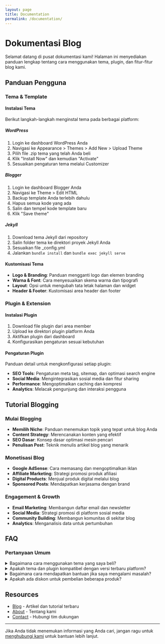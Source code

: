 ```yaml
---
layout: page
title: Documentation
permalink: /documentation/
---
```


# Dokumentasi Blog

Selamat datang di pusat dokumentasi kami! Halaman ini menyediakan panduan lengkap tentang cara menggunakan tema, plugin, dan fitur-fitur blog kami.

## Panduan Pengguna

### Tema & Template

#### Instalasi Tema

Berikut langkah-langkah menginstal tema pada berbagai platform:

##### WordPress
1. Login ke dashboard WordPress Anda
2. Navigasi ke Appearance > Themes > Add New > Upload Theme
3. Pilih file .zip tema yang telah Anda beli
4. Klik "Install Now" dan kemudian "Activate"
5. Sesuaikan pengaturan tema melalui Customizer

##### Blogger
1. Login ke dashboard Blogger Anda
2. Navigasi ke Theme > Edit HTML
3. Backup template Anda terlebih dahulu
4. Hapus semua kode yang ada
5. Salin dan tempel kode template baru
6. Klik "Save theme"

##### Jekyll
1. Download tema Jekyll dari repository
2. Salin folder tema ke direktori proyek Jekyll Anda
3. Sesuaikan file _config.yml
4. Jalankan `bundle install` dan `bundle exec jekyll serve`

#### Kustomisasi Tema

- **Logo & Branding**: Panduan mengganti logo dan elemen branding
- **Warna & Font**: Cara menyesuaikan skema warna dan tipografi
- **Layout**: Opsi untuk mengubah tata letak halaman dan widget
- **Header & Footer**: Kustomisasi area header dan footer

### Plugin & Extension

#### Instalasi Plugin

1. Download file plugin dari area member
2. Upload ke direktori plugin platform Anda
3. Aktifkan plugin dari dashboard
4. Konfigurasikan pengaturan sesuai kebutuhan

#### Pengaturan Plugin

Panduan detail untuk mengkonfigurasi setiap plugin:

- **SEO Tools**: Pengaturan meta tag, sitemap, dan optimasi search engine
- **Social Media**: Mengintegrasikan sosial media dan fitur sharing
- **Performance**: Mengoptimalkan caching dan kompresi
- **Analytics**: Melacak pengunjung dan interaksi pengguna

## Tutorial Blogging

### Mulai Blogging

- **Memilih Niche**: Panduan menemukan topik yang tepat untuk blog Anda
- **Content Strategy**: Merencanakan konten yang efektif
- **SEO Dasar**: Konsep dasar optimasi mesin pencari
- **Penulisan Post**: Teknik menulis artikel blog yang menarik

### Monetisasi Blog

- **Google AdSense**: Cara memasang dan mengoptimalkan iklan
- **Affiliate Marketing**: Strategi promosi produk afiliasi
- **Digital Products**: Menjual produk digital melalui blog
- **Sponsored Posts**: Mendapatkan kerjasama dengan brand

### Engagement & Growth

- **Email Marketing**: Membangun daftar email dan newsletter
- **Social Media**: Strategi promosi di platform sosial media
- **Community Building**: Membangun komunitas di sekitar blog
- **Analytics**: Menganalisis data untuk pertumbuhan

## FAQ

### Pertanyaan Umum

<details>
<summary>Bagaimana cara menggunakan tema yang saya beli?</summary>
<p>Anda akan menerima email dengan file tema dan panduan instalasi setelah pembelian berhasil. Ikuti panduan instalasi sesuai platform blog Anda.</p>
</details>

<details>
<summary>Apakah tema dan plugin kompatibel dengan versi terbaru platform?</summary>
<p>Ya, kami secara rutin memperbarui produk kami untuk memastikan kompatibilitas dengan versi terbaru dari semua platform yang didukung.</p>
</details>

<details>
<summary>Bagaimana cara mendapatkan bantuan jika saya mengalami masalah?</summary>
<p>Anda dapat menghubungi kami melalui halaman <a href="/contact/">kontak</a> atau email dukungan yang tercantum di email pembelian Anda.</p>
</details>

<details>
<summary>Apakah ada diskon untuk pembelian beberapa produk?</summary>
<p>Ya, kami menawarkan paket bundling dan diskon untuk pembelian beberapa tema atau plugin sekaligus. Hubungi kami untuk penawaran khusus.</p>
</details>

## Resources

- [Blog](/blog/) - Artikel dan tutorial terbaru
- [About](/about/) - Tentang kami
- [Contact](/contact/) - Hubungi tim dukungan

---

Jika Anda tidak menemukan informasi yang Anda cari, jangan ragu untuk [menghubungi kami](/contact/) untuk bantuan lebih lanjut.